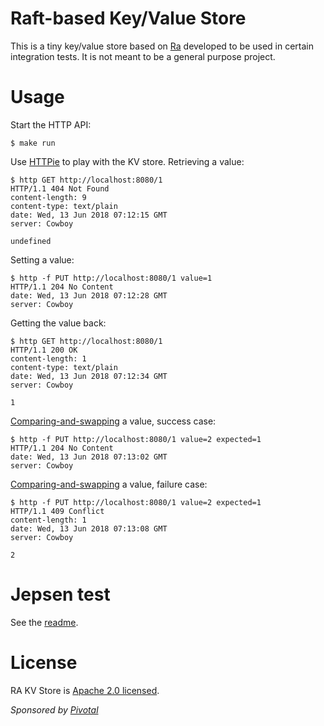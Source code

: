 # Raft-based Key/Value Store

This is a tiny key/value store based on [Ra](https://github.com/rabbitmq/ra) developed
to be used in certain integration tests. It is not meant to be a general purpose project.

# Usage

Start the HTTP API:

```
$ make run
```

Use [HTTPie](https://httpie.org/) to play with the KV store. Retrieving a value:
```
$ http GET http://localhost:8080/1
HTTP/1.1 404 Not Found
content-length: 9
content-type: text/plain
date: Wed, 13 Jun 2018 07:12:15 GMT
server: Cowboy

undefined
```

Setting a value:
```
$ http -f PUT http://localhost:8080/1 value=1
HTTP/1.1 204 No Content
date: Wed, 13 Jun 2018 07:12:28 GMT
server: Cowboy

```

Getting the value back:
```
$ http GET http://localhost:8080/1
HTTP/1.1 200 OK
content-length: 1
content-type: text/plain
date: Wed, 13 Jun 2018 07:12:34 GMT
server: Cowboy

1

```

[Comparing-and-swapping](https://en.wikipedia.org/wiki/Compare-and-swap) a value, success case:
```
$ http -f PUT http://localhost:8080/1 value=2 expected=1
HTTP/1.1 204 No Content
date: Wed, 13 Jun 2018 07:13:02 GMT
server: Cowboy

```

[Comparing-and-swapping](https://en.wikipedia.org/wiki/Compare-and-swap) a value, failure case:
```
$ http -f PUT http://localhost:8080/1 value=2 expected=1
HTTP/1.1 409 Conflict
content-length: 1
date: Wed, 13 Jun 2018 07:13:08 GMT
server: Cowboy

2
```

# Jepsen test

See the [readme](jepsen/jepsen.rakvstore/README.md).

# License

RA KV Store is [Apache 2.0 licensed](http://www.apache.org/licenses/LICENSE-2.0.html).

_Sponsored by [Pivotal](http://pivotal.io)_
